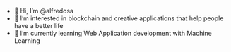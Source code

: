 - 👋 Hi, I’m @alfredosa
- 👀 I’m interested in blockchain and creative applications that help people have a better life
- 🌱 I’m currently learning Web Application development with Machine Learning
